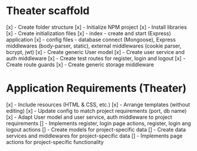 # Theater scaffold

[x] - Create folder structure
[x] - Initialize NPM project
[x] - Install libraries
[x] - Create initialization files
[x] - index - create and start (Express) application
[x] - config files - database connect (Mongoose), Express middlewares (body-parser, static),
external middlewares (cookie parser, bcrypt, jwt)
[x] - Create generic User model
[x] - Create user service and auth middleware
[x] - Create test routes for register, login and logout
[x] - Create route guards
[x] - Create generic storage middleware

# Application Requirements (Theater)

[x] - Include resources (HTML & CSS, etc.)
[x] - Arrange templates (without editing)
[x] - Update config to match project requirements (port, db name)
[x] - Adapt User model and user service, auth middleware to project requirements
[] - Implements register, login page actions, register, login ang logout actions
[] - Create models for project-specific data
[] - Create data services and middlewares for project-specific data
[] - Implements page actions for project-specific functionality